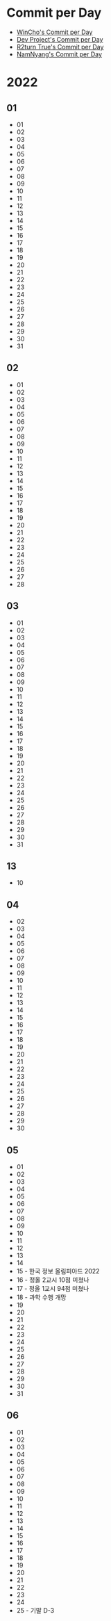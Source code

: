 # Commit per Day

* [WinCho's Commit per Day](https://github.com/WintChoco/commit-per-day)
* [Dev Project's Commit per Day](https://github.com/DevProject04/commit-per-day)
* [R2turn True's Commit per Day](https://github.com/R2turnTrue/commit-per-day)
* [NamNyang's Commit per Day](https://github.com/NY0510/commit-per-day)

# 2022
  ## 01
   * 01
   * 02
   * 03
   * 04
   * 05
   * 06
   * 07
   * 08
   * 09
   * 10
   * 11
   * 12
   * 13
   * 14
   * 15
   * 16
   * 17
   * 18
   * 19
   * 20
   * 21
   * 22
   * 23
   * 24
   * 25
   * 26
   * 27
   * 28
   * 29
   * 30
   * 31

  ## 02
   * 01
   * 02
   * 03
   * 04
   * 05
   * 06
   * 07
   * 08
   * 09
   * 10
   * 11
   * 12
   * 13
   * 14
   * 15
   * 16
   * 17
   * 18
   * 19
   * 20
   * 21
   * 22
   * 23
   * 24
   * 25
   * 26
   * 27
   * 28

  ## 03
   * 01
   * 02
   * 03
   * 04
   * 05
   * 06
   * 07
   * 08
   * 09
   * 10
   * 11
   * 12
   * 13
   * 14
   * 15
   * 16
   * 17
   * 18
   * 19
   * 20
   * 21
   * 22
   * 23
   * 24
   * 25
   * 26
   * 27
   * 28
   * 29
   * 30
   * 31

## 13
  * 10

## 04
  * 02
  * 03
  * 04
  * 05
  * 06
  * 07
  * 08
  * 09
  * 10
  * 11
  * 12
  * 13
  * 14
  * 15
  * 16
  * 17
  * 18
  * 19
  * 20
  * 21
  * 22
  * 23
  * 24
  * 25
  * 26
  * 27
  * 28
  * 29
  * 30

## 05
  * 01
  * 02
  * 03
  * 04
  * 05
  * 06
  * 07
  * 08
  * 09
  * 10
  * 11
  * 12
  * 13
  * 14
  * 15 - 한국 정보 올림피아드 2022
  * 16 - 정올 2교시 10점 미쳤나
  * 17 - 정올 1교시 94점 미쳤나
  * 18 - 과학 수행 개망
  * 19
  * 20
  * 21
  * 22
  * 23
  * 24
  * 25
  * 26
  * 27
  * 28
  * 29
  * 30
  * 31

## 06
  * 01
  * 02
  * 03
  * 04
  * 05
  * 06
  * 07
  * 08
  * 09
  * 10
  * 11
  * 12
  * 13
  * 14
  * 15
  * 16
  * 17
  * 18
  * 19
  * 20
  * 21
  * 22
  * 23
  * 24
  * 25 - 기말 D-3

